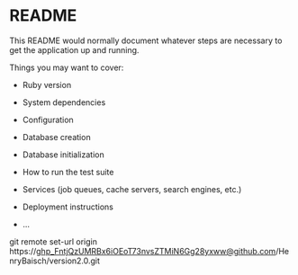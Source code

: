 # README

This README would normally document whatever steps are necessary to get the
application up and running.

Things you may want to cover:

* Ruby version

* System dependencies

* Configuration

* Database creation

* Database initialization

* How to run the test suite

* Services (job queues, cache servers, search engines, etc.)

* Deployment instructions

* ...

git remote set-url origin https://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@github.com/HenryBaisch/version2.0.git